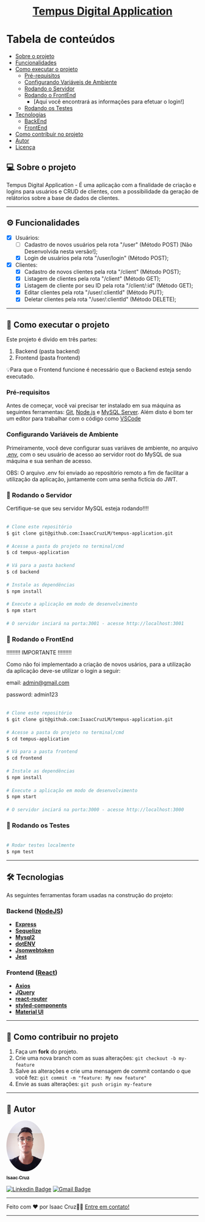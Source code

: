 
<h1 align="center">
     <a href="#" alt="site do ecoleta"> Tempus Digital Application </a>
</h1>

Tabela de conteúdos
=================
<!--ts-->
   * [Sobre o projeto](#-sobre-o-projeto)
   * [Funcionalidades](#%EF%B8%8F-funcionalidades)
   * [Como executar o projeto](#-como-executar-o-projeto)
     * [Pré-requisitos](#pré-requisitos)
     * [Configurando Variáveis de Ambiente](#configurando-variáveis-de-ambiente)
     * [Rodando o Servidor](#-rodando-o-servidor)
     * [Rodando o FrontEnd](#-rodando-o-servidor)
         * [Aqui você encontrará as informações para efetuar o login!]
     * [Rodando os Testes](#-rodando-os-testes)
   * [Tecnologias](#-tecnologias)
     * [BackEnd](#backend)
     * [FrontEnd](#frontend)
   * [Como contribuir no projeto](#-como-contribuir-no-projeto)
   * [Autor](#-autor)
   * [Licença](#-licença)
<!--te-->

## 💻 Sobre o projeto

Tempus Digital Application - É uma aplicação com a finalidade de criação e logins para usuários e CRUD de clientes, com a possibilidade da geração de relátorios sobre a base de dados de clientes.

---

## ⚙️ Funcionalidades

- [x] Usuários:
  - [ ] Cadastro de novos usuários pela rota "/user" (Método POST) [Não Desenvolvida nesta versão!];
  - [x] Login de usuários pela rota "/user/login" (Método POST);
- [x] Clientes:
  - [x] Cadastro de novos clientes pela rota "/client" (Método POST);
  - [x] Listagem de clientes pela rota "/client" (Método GET);
  - [x] Listagem de cliente por seu ID pela rota "/client/:id" (Método GET);
  - [x] Editar clientes pela rota "/user/:clientId" (Método PUT);
  - [x] Deletar clientes pela rota "/user/:clientId" (Método DELETE);

---

## 🚀 Como executar o projeto

Este projeto é divido em três partes:
1. Backend (pasta backend) 
2. Frontend (pasta frontend)

💡Para que o Frontend funcione é necessário que o Backend esteja sendo executado.

### Pré-requisitos

Antes de começar, você vai precisar ter instalado em sua máquina as seguintes ferramentas:
[Git](https://git-scm.com), [Node.js](https://nodejs.org/en/) e [MySQL Server](https://dev.mysql.com/downloads/mysql/). 
Além disto é bom ter um editor para trabalhar com o código como [VSCode](https://code.visualstudio.com/)

### Configurando Variáveis de Ambiente

Primeiramente, você deve configurar suas variáves de ambiente, no arquivo [.env](https://github.com/IsaacCruzLM/tempus-application/blob/main/backend/.env), com o seu usuário de acesso ao servidor root do MySQL de sua máquina e sua senhan de acesso.

OBS: O arquivo .env foi enviado ao repositório remoto a fim de facilitar a utilização da aplicação, juntamente com uma senha fictícia do JWT.

### 🎲 Rodando o Servidor

Certifique-se que seu servidor MySQL esteja rodando!!!!

```bash

# Clone este repositório
$ git clone git@github.com:IsaacCruzLM/tempus-application.git

# Acesse a pasta do projeto no terminal/cmd
$ cd tempus-application

# Vá para a pasta backend
$ cd backend

# Instale as dependências
$ npm install

# Execute a aplicação em modo de desenvolvimento
$ npm start

# O servidor inciará na porta:3001 - acesse http://localhost:3001

```

### 🎲 Rodando o FrontEnd

!!!!!!!!! IMPORTANTE !!!!!!!!!

Como não foi implementado a criação de novos usários, para a utilização da aplicação deve-se utilizar o login a seguir:

email: admin@gmail.com

password: admin123

```bash

# Clone este repositório
$ git clone git@github.com:IsaacCruzLM/tempus-application.git

# Acesse a pasta do projeto no terminal/cmd
$ cd tempus-application

# Vá para a pasta frontend
$ cd frontend

# Instale as dependências
$ npm install

# Execute a aplicação em modo de desenvolvimento
$ npm start

# O servidor inciará na porta:3000 - acesse http://localhost:3000

```

### 🎲 Rodando os Testes

```bash

# Rodar testes localmente
$ npm test

```

---

## 🛠 Tecnologias

As seguintes ferramentas foram usadas na construção do projeto:

### [](https://github.com/IsaacCruzLM/Blog_API/blob/main/README.md#backend)**Backend**  ([NodeJS](https://nodejs.org/en/))

-   **[Express](https://expressjs.com/)**
-   **[Sequelize](https://sequelize.org/v3/)**
-   **[Mysql2](https://www.npmjs.com/package/mysql2)**
-   **[dotENV](https://github.com/motdotla/dotenv)**
-   **[Jsonwebtoken](https://jwt.io/)**
-   **[Jest](https://jestjs.io/)**

### [](https://github.com/IsaacCruzLM/Blog_API/blob/main/README.md#frontend)**Frontend**  ([React](https://pt-br.reactjs.org/))

-   **[Axios](https://axios-http.com/)**
-   **[JQuery](https://jquery.com/)**
-   **[react-router](https://www.npmjs.com/package/react-router-dom)**
-   **[styled-components](https://styled-components.com/)**
-   **[Material UI](https://mui.com/pt/)**

---

## 💪 Como contribuir no projeto

1. Faça um **fork** do projeto.
2. Crie uma nova branch com as suas alterações: `git checkout -b my-feature`
3. Salve as alterações e crie uma mensagem de commit contando o que você fez: `git commit -m "feature: My new feature"`
4. Envie as suas alterações: `git push origin my-feature`

---

## 🦸 Autor

<a href="https://www.linkedin.com/in/isaaccruzz/">
 <img style="border-radius: 50%;" src="./public/profile.jpeg" width="100px;" alt=""/>
 <br />
 <sub><b>Isaac Cruz</b></sub></a>
 <br />

[![Linkedin Badge](https://img.shields.io/badge/-Isaac-blue?style=flat-square&logo=Linkedin&logoColor=white&link=https://www.linkedin.com/in/isaaccruzz/)](https://www.linkedin.com/in/isaaccruzz/) 
[![Gmail Badge](https://img.shields.io/badge/-isaac.clm1@gmail.com-c14438?style=flat-square&logo=Gmail&logoColor=white&link=mailto:isaac.clm1@gmail.com)](mailto:isaac.clm1@gmail.com)

---

Feito com ❤️ por Isaac Cruz👋🏽 [Entre em contato!](https://www.linkedin.com/in/isaaccruzz/)

---
